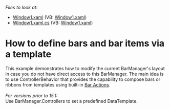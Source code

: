 <!-- default file list -->
*Files to look at*:

* [Window1.xaml](./CS/BarManagerControllerExample/Window1.xaml) (VB: [Window1.xaml](./VB/BarManagerControllerExample/Window1.xaml))
* [Window1.xaml.cs](./CS/BarManagerControllerExample/Window1.xaml.cs) (VB: [Window1.xaml](./VB/BarManagerControllerExample/Window1.xaml))
<!-- default file list end -->
# How to define bars and bar items via a template


<p>This example demonstrates how to modify the current BarManager's layout in case you do not have direct access to this BarManager. The main idea is to use ControllerBehavior that provides the capability to compose bars or ribbons from templates using built-in <a href="https://documentation.devexpress.com/WPF/7045/Controls-and-Libraries/Ribbon-Bars-and-Menu/Bars/Bar-Actions">Bar Actions</a>.<br><br><em>For versions prior to 15.1:</em><br>Use BarManager.Controllers to set a predefined DataTemplate.</p>

<br/>


